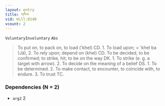 ```yaml
---
layout: entry
title: འཁེལ་
vid: Hill:0140
vcount: 2
---
```

`VoluntaryInvoluntary` `Abs`
> To put on, to pack on, to load ('khel) CD\.
 1\.
 To load upon; = 'khel ba (Jä), 2\.
 To rely upon; depend on (khel) CD\.
 To be decided, to be confirmed; to strike, hit; to be on the way DK\.
 1\.
 To strike (e\.
g\.
 a target with arrow)\.
 2\.
 To decide on the meaning of a belief DS\.
 1\.
 To be determined\.
 2\.
 To make contact, to encounter, to coïncide with, to endure\.
 3\.
 To trust TC\.

### Dependencies (N = 2)
* `arg2` 2


